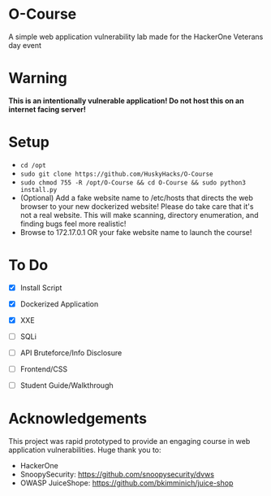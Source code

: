 # O-Course
A simple web application vulnerability lab made for the HackerOne Veterans day event

# Warning
**This is an intentionally vulnerable application! Do not host this on an internet facing server!**

# Setup

- `cd /opt`
- `sudo git clone https://github.com/HuskyHacks/O-Course`
- `sudo chmod 755 -R /opt/O-Course && cd O-Course && sudo python3 install.py`
- (Optional) Add a fake website name to /etc/hosts that directs the web browser to your new dockerized website! Please do take care that it's not a real website. This will make scanning, directory enumeration, and finding bugs feel more realistic!
- Browse to 172.17.0.1 OR your fake website name to launch the course!

# To Do

- [x] Install Script
- [x] Dockerized Application
- [x] XXE
- [ ] SQLi
- [ ] API Bruteforce/Info Disclosure
- [ ] Frontend/CSS
- [ ] Student Guide/Walkthrough


# Acknowledgements
This project was rapid prototyped to provide an engaging course in web application vulnerabilities.
Huge thank you to:
- HackerOne
- SnoopySecurity: https://github.com/snoopysecurity/dvws
- OWASP JuiceShope: https://github.com/bkimminich/juice-shop

